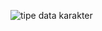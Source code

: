 ![tipe data karakter](https://github.com/JagoTeknikCourse/Modul-Dasprog/assets/143503597/be53b41b-1107-44b0-8a4b-bdfc52976804)
